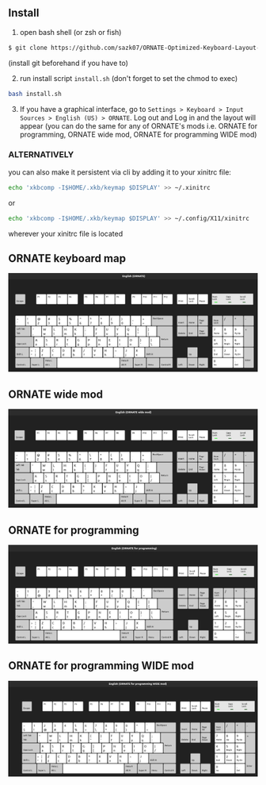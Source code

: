 ## Install

1. open bash shell (or zsh or fish)
```bash
$ git clone https://github.com/sazk07/ORNATE-Optimized-Keyboard-Layout-Project.git
```
(install git beforehand if you have to)

2. run install script `install.sh` (don't forget to set the chmod to exec)
```bash
bash install.sh
```

3. If you have a graphical interface, go to `Settings > Keyboard > Input Sources > English (US) > ORNATE`. Log out and Log in and the layout will appear (you can do the same for any of ORNATE's mods i.e. ORNATE for programming, ORNATE wide mod, ORNATE for programming WIDE mod)

### ALTERNATIVELY

you can also make it persistent via cli by adding it to your xinitrc file:

```bash
echo 'xkbcomp -I$HOME/.xkb/keymap $DISPLAY' >> ~/.xinitrc
```
or

```bash
echo 'xkbcomp -I$HOME/.xkb/keymap $DISPLAY' >> ~/.config/X11/xinitrc
```
wherever your xinitrc file is located

## ORNATE keyboard map

![ORNATE Keyboard map](./img/ORNATE.jpg)

## ORNATE wide mod

![ORNATE wide mod](./img/ORNATE%20wide%20mod.jpg)

## ORNATE for programming

![ORNATE for programming](./img/ORNATE%20for%20programming.jpg)

## ORNATE for programming WIDE mod

![ORNATE for programming WIDE mod](./img/ORNATE%20for%20programming%20WIDE%20mod.jpg)
